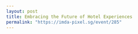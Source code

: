```yaml
---
layout: post
title: Embracing the Future of Hotel Experiences
permalink: "https://imda-pixel.sg/event/285"
---
```

